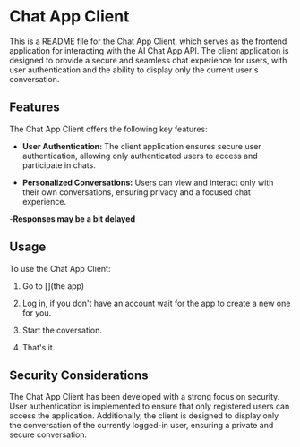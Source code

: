 # Chat App Client

This is a README file for the Chat App Client, which serves as the frontend application for interacting with the AI Chat App API. The client application is designed to provide a secure and seamless chat experience for users, with user authentication and the ability to display only the current user's conversation.

## Features

The Chat App Client offers the following key features:

- **User Authentication:** The client application ensures secure user authentication, allowing only authenticated users to access and participate in chats.

- **Personalized Conversations:** Users can view and interact only with their own conversations, ensuring privacy and a focused chat experience.

-**Responses may be a bit delayed**

## Usage

To use the Chat App Client:

1. Go to [](the app)

2.  Log in, if you don't have an account wait for the app to create a new one for you.

3. Start the coversation.

4. That's it.


## Security Considerations

The Chat App Client has been developed with a strong focus on security. User authentication is implemented to ensure that only registered users can access the application. Additionally, the client is designed to display only the conversation of the currently logged-in user, ensuring a private and secure conversation.